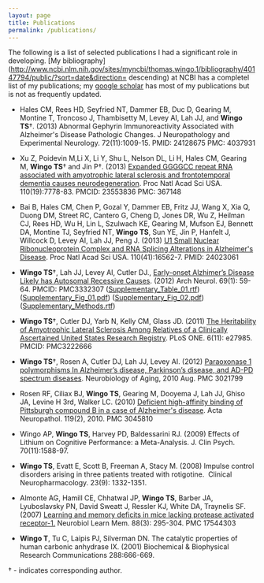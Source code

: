 ```yaml
---
layout: page
title: Publications
permalink: /publications/
---
```

The following is a list of selected publications I had a significant role in developing. [My bibliography](http://www.ncbi.nlm.nih.gov/sites/myncbi/thomas.wingo.1/bibliography/40147794/public/?sort=date&direction= descending) at NCBI has a completel list of my publications; my [google scholar](https://scholar.google.com/citations?user=kJYqCEsAAAAJ&hl=en&oi=ao) has most of my publications but is not as frequently updated.

- Hales CM, Rees HD, Seyfried NT, Dammer EB, Duc D, Gearing M, Montine T, Troncoso J, Thambisetty M, Levey AI, Lah JJ, and **Wingo TS**†. (2013) Abnormal Gephyrin Immunoreactivity Associated with Alzheimer's Disease Pathologic Changes. J Neuropathology and Experimental Neurology. 72(11):1009-15. PMID: 24128675 PMC: 4037931

- Xu Z, Poidevin M,Li X, Li Y, Shu L, Nelson DL, Li H, Hales CM, Gearing M, **Wingo TS**† and Jin P†. (2013) [Expanded GGGGCC repeat RNA associated with amyotrophic lateral sclerosis and frontotemporal dementia causes neurodegeneration](http://www.ncbi.nlm.nih.gov/pmc/articles/PMC3651485/). Proc Natl Acad Sci USA. 110(19):7778-83. PMCID: 23553836 PMC: 367148

- Bai B, Hales CM, Chen P, Gozal Y, Dammer EB, Fritz JJ, Wang X, Xia Q, Duong DM, Street RC, Cantero G, Cheng D, Jones DR, Wu Z, Heilman CJ, Rees HD, Wu H, Lin L, Szulwach KE, Gearing M, Mufson EJ, Bennett DA, Montine TJ, Seyfried NT, **Wingo TS**, Sun YE, Jin P, Hanfelt J, Willcock D, Levey AI, Lah JJ, Peng J. (2013) [U1 Small Nuclear Ribonucleoprotein Complex and RNA Splicing Alterations in Alzheimer's Disease](http://www.ncbi.nlm.nih.gov/pmc/articles/PMC3799305/). Proc Natl Acad Sci USA. 110(41):16562-7. PMID: 24023061

- **Wingo TS**†, Lah JJ, Levey AI, Cutler DJ., [Early-onset Alzhimer’s Disease Likely has Autosomal Recessive Causes](http://www.ncbi.nlm.nih.gov/pmc/articles/PMC3332307/). (2012) Arch Neurol. 69(1): 59-64. PMCID: PMC3332307 ([Supplementary\_Table\_01.rtf](wingo.2011.supp.t1.rtf "papers_files/wingo.2011.supp.t1.rtf")) ([Supplementary\_Fig\_01.pdf](Supplementary_Fig_01.pdf "papers_files/Supplementary_Fig_01.pdf")) ([Supplementary\_Fig\_02.pdf](Supplementary_Fig_02.pdf "papers_files/Supplementary_Fig_02.pdf")) ([Supplementary\_Methods.rtf](Supplementary_Methods.rtf "papers_files/Supplementary_Methods.rtf"))

- **Wingo TS**†, Cutler DJ, Yarb N, Kelly CM, Glass JD. (2011) [The Heritability of Amyotrophic Lateral Sclerosis Among Relatives of a Clinically Ascertained United States Research Registry](http://www.ncbi.nlm.nih.gov/pmc/articles/PMC3222666/). PLoS ONE. 6(11): e27985. PMCID: PMC3222666

- **Wingo TS**†, Rosen A, Cutler DJ, Lah JJ, Levey AI. (2012) [Paraoxonase 1 polymorphisms In Alzheimer’s disease, Parkinson’s disease, and AD-PD spectrum diseases](http://www.ncbi.nlm.nih.gov/pmc/articles/PMC3021799/). Neurobiology of Aging, 2010 Aug. PMC 3021799

- Rosen RF, Ciliax BJ, **Wingo TS**, Gearing M, Dooyema J, Lah JJ, Ghiso JA, Levine H 3rd, Walker LC. (2010) [Deficient high-affinity binding of Pittsburgh compound B in a case of Alzheimer's disease](http://www.ncbi.nlm.nih.gov/pmc/articles/PMC3045810/). Acta Neuropathol. 119(2), 2010. PMC 3045810

- Wingo AP, **Wingo TS**, Harvey PD, Baldessarini RJ. (2009) Effects of Lithium on Cognitive Performance: a Meta-Analysis. J. Clin Psych. 70(11):1588-97.

- **Wingo TS**, Evatt E, Scott B, Freeman A, Stacy M. (2008) Impulse control disorders arising in three patients treated with rotigotine.  Clinical Neuropharmacology. 23(9): 1332-1351.

- Almonte AG, Hamill CE, Chhatwal JP, **Wingo TS**, Barber JA, Lyuboslavsky PN, David Sweatt J, Ressler KJ, White DA, Traynelis SF. (2007) [Learning and memory deficits in mice lacking protease activated receptor-1.](http://www.ncbi.nlm.nih.gov/pubmed/17544303) Neurobiol Learn Mem. 88(3): 295-304. PMC 17544303

- **Wingo T**, Tu C, Laipis PJ, Silverman DN. The catalytic properties of human carbonic anhydrase IX. (2001) Biochemical & Biophysical Research Communications 288:666-669.

† - indicates corresponding author.
